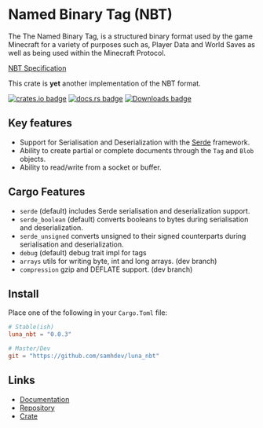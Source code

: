 # Named Binary Tag (NBT)
The The Named Binary Tag, is a structured binary format used by the game Minecraft for a variety
of purposes such as, Player Data and World Saves as well as being used within the Minecraft Protocol.

[NBT Specification](https://wiki.vg/NBT#Specification)

This crate is __yet__ another implementation of the NBT format.

[![crates.io badge](https://img.shields.io/crates/v/luna_nbt.svg)](https://crates.io/crates/luna_nbt)
[![docs.rs badge](https://docs.rs/luna_nbt/badge.svg)](https://docs.rs/luna_nbt)
[![Downloads badge](https://img.shields.io/crates/d/luna_nbt.svg)](https://crates.io/crates/luna_nbt)

## Key features
- Support for Serialisation and Deserialization with the [Serde](https://serde.rs) framework.
- Ability to create partial or complete documents through the `Tag` and `Blob` objects.
- Ability to read/write from a socket or buffer.

## Cargo Features
- `serde`             (default) includes Serde serialisation and deserialization support.
- `serde_boolean`     (default) converts booleans to bytes during serialisation and deserialization.
- `serde_unsigned`    converts unsigned to their signed counterparts during serialisation and deserialization.
- `debug`             (default) debug trait impl for tags
- `arrays`            utils for writing byte, int and long arrays. (dev branch)
- `compression`       gzip and DEFLATE support. (dev branch)

## Install
Place one of the following in your `Cargo.Toml` file:
```toml
# Stable(ish)
luna_nbt = "0.0.3"

# Master/Dev
git = "https://github.com/samhdev/luna_nbt"
```

## Links
- [Documentation](https://docs.rs/crate/luna_nbt)
- [Repository](https://github.com/samhdev/luna_nbt)
- [Crate](https://crates.io/crates/luna_nbt)
